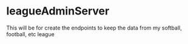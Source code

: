 # leagueAdminServer
This will be for create the endpoints to keep the data from my softball, football, etc league
